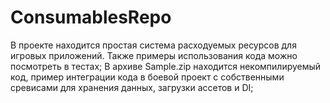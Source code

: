 # ConsumablesRepo

В проекте находится простая система расходуемых ресурсов для игровых приложений. Также примеры использования кода можно посмотреть в тестах; 
В архиве Sample.zip находится некомпилируемый код, пример интеграции кода в боевой проект с собственными сревисами для хранения данных, загрузки ассетов и DI;
